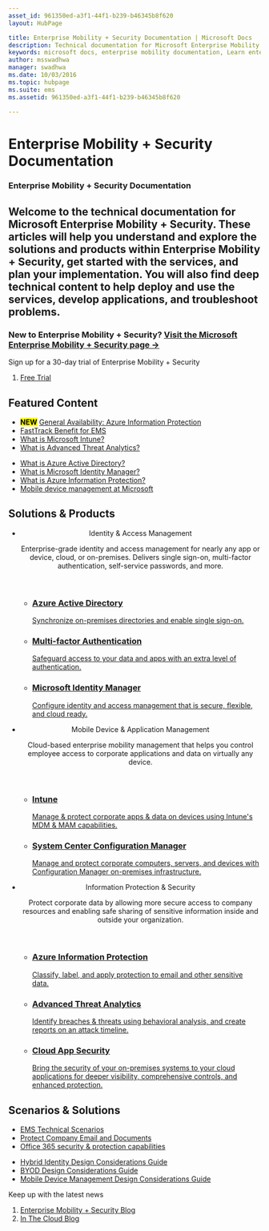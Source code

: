 ```yaml
---
asset_id: 961350ed-a3f1-44f1-b239-b46345b8f620
layout: HubPage

title: Enterprise Mobility + Security Documentation | Microsoft Docs
description: Technical documentation for Microsoft Enterprise Mobility + Security   
keywords: microsoft docs, enterprise mobility documentation, Learn enterprise mobility, enterprise mobility guide, enterprise mobility technical documentation  
author: msswadhwa  
manager: swadhwa  
ms.date: 10/03/2016  
ms.topic: hubpage   
ms.suite: ems  
ms.assetid: 961350ed-a3f1-44f1-b239-b46345b8f620  

---
```

# Enterprise Mobility + Security Documentation
<article id="main">
    <section id="hero-content" class="graph">
        <h1>Enterprise Mobility + Security Documentation</h1>
        <h2>Welcome to the technical documentation for Microsoft Enterprise Mobility + Security. These articles will help you understand and explore the solutions and products within Enterprise Mobility + Security, get started with the services, and plan your implementation. You will also find deep technical content to help deploy and use the services, develop applications, and troubleshoot problems.</h2>
	    <h3>New to Enterprise Mobility + Security? <a href="http://go.microsoft.com/fwlink/?LinkId=816837" target="_blank">Visit the Microsoft Enterprise Mobility + Security page &rarr;</a></h3>
    </section>
    <aside class="alert section-border">
        <p>Sign up for a 30-day trial of Enterprise Mobility + Security</p>
        <ol class="action-list">
        <li><a href="http://go.microsoft.com/fwlink/?LinkId=816834" target="_blank" class="button-bordered button-translucent">Free Trial</a></li>
        </ol>
    </aside>
    <section id="featured" class="container">
        <h2 class="section-heading"><span class="icon icon-lightbulb-checked"></span> Featured Content</h2>
        <div class="features row">
            <ul class="column-half">
                <li><mark><b>NEW</b></mark> <a href="/information-protection/">General Availability: Azure Information Protection</a></li>
                <li><a href="/enterprise-mobility/solutions/fasttrack-center-benefit-for-enterprise-mobility-suite-ems">FastTrack Benefit for EMS</a></li>
                <li><a href="/intune/understand-explore/introduction-to-microsoft-intune">What is Microsoft Intune?</a></li>
                <li><a href="/advanced-threat-analytics/understand-explore/what-is-ata">What is Advanced Threat Analytics?</a></li>
            </ul>
            <ul class="column-half">
                <li><a href="/active-directory/active-directory-whatis">What is Azure Active Directory?</a></li>
                <li><a href="/microsoft-identity-manager/understand-explore/microsoft-identity-manager-2016">What is Microsoft Identity Manager?</a></li>
                <li><a href="/information-protection/understand-explore/what-is-information-protection">What is Azure Information Protection?</a></li>
                <li><a href="https://www.microsoft.com/itshowcase/Article/Content/588/Mobile-device-management-at-Microsoft" target="_blank">Mobile device management at Microsoft</a></li>
            </ul>
        </div>
    </section>
    <div id="journeys">
        <section class="container">
            <h2 class="section-heading"><span class="icon icon-inheritance"></span> Solutions &amp; Products</h2>
            <ul class="journeys-list">
                <li class="journey-step">
                    <header class="journey-step-header row">
                            <div class="title column-third">
                                <span class="icon icon-connect"></span>
                                <p>Identity &amp; Access Management</p>
                            </div>
                            <p class="description column-two-thirds">Enterprise-grade identity and access management for nearly any app or device, cloud, or on-premises. Delivers single sign-on, multi-factor authentication, self-service passwords, and more.
                            </p>
                    </header>
                    <section class="journey-step-elements content">
                        <ul class="row">
                            <li class="column column-third">
                                <a href="/active-directory/">
                                <h3>Azure Active Directory</h3>
                                <p>Synchronize on-premises directories and enable single sign-on.</p>
                                </a>
                            </li>
                            <li class="column column-third">
                                <a href="/multi-factor-authentication/">
                                <h3>Multi-factor Authentication</h3>
                                <p>Safeguard access to your data and apps with an extra level of authentication.</p>
                                </a>
                            </li>
                            <li class="column column-third">
                                <a href="/microsoft-identity-manager/">
                                <h3>Microsoft Identity Manager</h3>
                                <p>Configure identity and access management that is secure, flexible, and cloud ready.</p>
                                </a>
                            </li>
                        </ul>
                    </section>
                </li>
                <li class="journey-step">
                    <header class="journey-step-header row">
                            <div class="title column-third">
                                <span class="icon icon-mobile"></span>
                                <p>Mobile Device &amp; Application Management</p>
                            </div>
                            <p class="description column-two-thirds">Cloud-based enterprise mobility management that helps you control employee access to corporate applications and data on virtually any device.
                            </p>
                    </header>
                    <section class="journey-step-elements content">
                        <ul class="row">
                            <li class="column column-third">
                                <a href="/intune/">
                                <h3>Intune</h3>
                                <p>Manage &amp; protect corporate apps &amp; data on devices using Intune's MDM &amp; MAM capabilities.</p>
                                </a>
                            </li>
                            <li class="column column-third">
                                <a href="/sccm/">
                                <h3>System Center Configuration Manager</h3>
                                <p>Manage and protect corporate computers, servers, and devices with Configuration Manager on-premises infrastructure.</p>
                                </a>
                            </li>
                          </ul>
                    </section>
                </li>
                <li class="journey-step">
                    <header class="journey-step-header row">
                            <div class="title column-third">
                                <span class="icon icon-shield"></span>
                                <p>Information Protection &amp; Security</p>
                            </div>
                            <p class="description column-two-thirds">Protect corporate data by allowing more secure access to company resources and enabling safe sharing of sensitive information inside and outside your organization.
                            </p>
                    </header>
                    <section class="journey-step-elements content">
                        <ul class="row">
                            <li class="column column-third">
                                <a href="/information-protection/">
                                <h3>Azure Information Protection</h3>
                                <p>Classify, label, and apply protection to email and other sensitive data.</p>
                                </a>
                            </li>
                            <li class="column column-third">
                                <a href="/advanced-threat-analytics/">
                                <h3>Advanced Threat Analytics</h3>
                                <p>Identify breaches &amp; threats using behavioral analysis, and create reports on an attack timeline.</p>
                                </a>
                            </li>
                            <li class="column column-third">
                                <a href="https://technet.microsoft.com/library/mt489024.aspx">
                                <h3>Cloud App Security</h3>
                                <p>Bring the security of your on-premises systems to your cloud applications for deeper visibility, comprehensive controls, and enhanced protection.</p>
                                </a>
                            </li>
                        </ul>
                    </section>
                </li>
            </ul>
        </section>
    </div>
    <div class="section-border">
        <section class="resources container">
            <h2 class="section-heading"><span class="icon icon-note"></span> Scenarios &amp; Solutions</h2>
            <div class="resource-list row">
              <ul class="column-half">
                  <li><a href="/enterprise-mobility/solutions/enterprise-mobility-fasttrack-program">EMS Technical Scenarios</a></li>
                  <li><a href="/enterprise-mobility/solutions/architecture-guidance-for-protecting-company-email-and-documents">Protect Company Email and Documents</a></li>
                  <li><a href="https://support.office.com/en-us/article/Plan-for-Office-365-security-and-information-protection-capabilities-3d4ac4a1-3920-4ff9-918f-011f3ce60408?ui=en-US&rs=en-US&ad=US">Office 365 security & protection capabilities</a></li>
              </ul>
              <ul class="column-half">
                  <li><a href="https://docs.microsoft.com/active-directory/active-directory-hybrid-identity-design-considerations-overview">Hybrid Identity Design Considerations Guide</a></li>
                  <li><a href="/enterprise-mobility/solutions/byod-design-considerations-guide">BYOD Design Considerations Guide</a></li>
                  <li><a href="/enterprise-mobility/solutions/mdm-design-considerations-guide">Mobile Device Management Design Considerations Guide</a></li>
            </ul>
            </div>            
        </section>
    </div>
    <aside class="alert alert-social">
        <p>Keep up with the latest news</p>
        <ol class="action-list">
            <li><a href="https://blogs.technet.microsoft.com/enterprisemobility/" target="_blank" class="button-bordered button-translucent">Enterprise Mobility + Security Blog</a></li>
            <li><a href="https://blogs.technet.microsoft.com/in_the_cloud/" target="_blank" class="button-bordered button-translucent">In The Cloud Blog</a></li>
        </ol>
    </aside>
</article>
